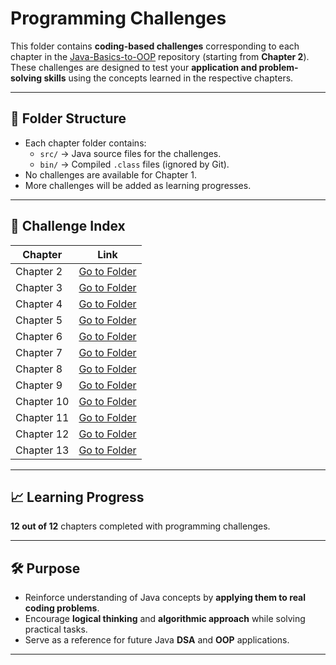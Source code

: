# Programming Challenges

This folder contains **coding-based challenges** corresponding to each chapter in the [Java-Basics-to-OOP](../) repository (starting from **Chapter 2**).  
These challenges are designed to test your **application and problem-solving skills** using the concepts learned in the respective chapters.

---

## 📂 Folder Structure

- Each chapter folder contains:
  - `src/` → Java source files for the challenges.
  - `bin/` → Compiled `.class` files (ignored by Git).
- No challenges are available for Chapter 1.
- More challenges will be added as learning progresses.

---

## 📜 Challenge Index

| Chapter | Link |
|---------|------|
| Chapter 2 | [Go to Folder](./Chapter02) |
| Chapter 3 | [Go to Folder](./Chapter03) |
| Chapter 4 | [Go to Folder](./Chapter04) |
| Chapter 5 | [Go to Folder](./Chapter05) |
| Chapter 6 | [Go to Folder](./Chapter06) |
| Chapter 7 | [Go to Folder](./Chapter07) |
| Chapter 8 | [Go to Folder](./Chapter08) |
| Chapter 9 | [Go to Folder](./Chapter09) |
| Chapter 10 | [Go to Folder](./Chapter10) |
| Chapter 11 | [Go to Folder](./Chapter11) |
| Chapter 12 | [Go to Folder](./Chapter12) |
| Chapter 13 | [Go to Folder](./Chapter13) |

---

## 📈 Learning Progress  
**12 out of 12** chapters completed with programming challenges.

---

## 🛠 Purpose
- Reinforce understanding of Java concepts by **applying them to real coding problems**.
- Encourage **logical thinking** and **algorithmic approach** while solving practical tasks.
- Serve as a reference for future Java **DSA** and **OOP** applications.

---
